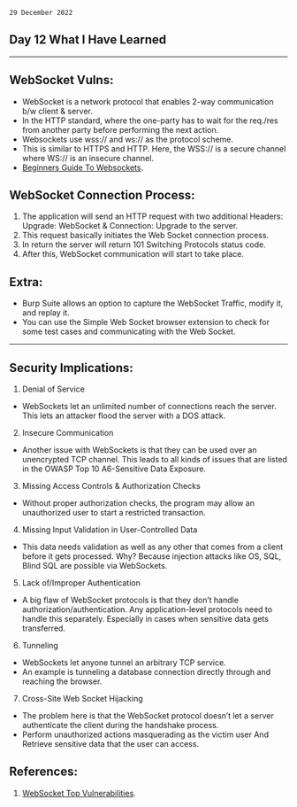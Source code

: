`29 December 2022`
## **Day 12 What I Have Learned**
***
## **WebSocket Vulns**:
- WebSocket is a network protocol that enables 2-way communication b/w client & server.
- In the HTTP standard, where the one-party has to wait for the req./res from another party before performing the next action.
- Websockets use wss:// and ws:// as the protocol scheme.
- This is similar to HTTPS and HTTP. Here, the WSS:// is a secure channel where WS:// is an insecure channel.
- [Beginners Guide To Websockets](https://www.youtube.com/watch?v=8ARodQ4Wlf4).
## **WebSocket Connection Process**:
1. The application will send an HTTP request with two additional Headers: Upgrade: WebSocket & Connection: Upgrade to the server. 
2. This request basically initiates the Web Socket connection process.
3. In return the server will return 101 Switching Protocols status code.
4. After this, WebSocket communication will start to take place. 
## **Extra**:
- Burp Suite allows an option to capture the WebSocket Traffic, modify it, and replay it.
- You can use the Simple Web Socket browser extension to check for some test cases and communicating with the Web Socket. 
***
## **Security Implications**:
1. Denial of Service 
- WebSockets let an unlimited number of connections reach the server. This lets an attacker flood the server with a DOS attack.
2. Insecure Communication
- Another issue with WebSockets is that they can be used over an unencrypted TCP channel. This leads to all kinds of issues that are listed in the OWASP Top 10 A6-Sensitive Data Exposure.
3. Missing Access Controls & Authorization Checks
- Without proper authorization checks, the program may allow an unauthorized user to start a restricted transaction.
4. Missing Input Validation in User-Controlled Data 
-  This data needs validation as well as any other that comes from a client before it gets processed. Why? Because injection attacks like OS, SQL, Blind SQL are possible via WebSockets.
5. Lack of/Improper Authentication 
- A big flaw of WebSocket protocols is that they don’t handle authorization/authentication. Any application-level protocols need to handle this separately. Especially in cases when sensitive data gets transferred.
6. Tunneling 
- WebSockets let anyone tunnel an arbitrary TCP service.
- An example is tunneling a database connection directly through and reaching the browser.
7. Cross-Site Web Socket Hijacking 
- The problem here is that the WebSocket protocol doesn’t let a server authenticate the client during the handshake process.
- Perform unauthorized actions masquerading as the victim user And Retrieve sensitive data that the user can access.

## **References**:
1. [WebSocket Top Vulnerabilities](https://www.neuralegion.com/blog/websocket-security-top-vulnerabilities/).
